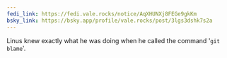```yaml
---
fedi_link: https://fedi.vale.rocks/notice/AqXHUNXj8FEGe9gkKm
bsky_link: https://bsky.app/profile/vale.rocks/post/3lgs3dshk7s2a
---
```


Linus knew exactly what he was doing when he called the command '`git blame`'.
